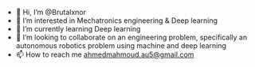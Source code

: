 - 👋 Hi, I’m @Brutalxnor
- 👀 I’m interested in Mechatronics engineering & Deep learning
- 🌱 I’m currently learning Deep learning
- 💞️ I’m looking to collaborate on an engineering problem, specifically an autonomous robotics problem using machine and deep learning
- 📫 How to reach me ahmedmahmoud.au5@gmail.com
<!---
Brutalxnor/Brutalxnor is a ✨ special ✨ repository because its `README.md` (this file) appears on your GitHub profile.
You can click the Preview link to take a look at your changes.
--->

